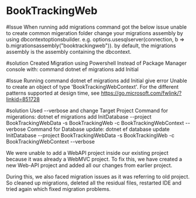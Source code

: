# BookTrackingWeb

#Issue When running add migrations command got the below issue unable to create common migeration folder
change your migrations assembly by using dbcontextoptionsbuilder. e.g. options.usesqlserver(connection, b => b.migrationsassembly("booktrackingweb")). by default, the migrations assembly is the assembly containing the dbcontext.

#solution 
Created Migration using Powershell Instead of Package Manager console with: command dotnet ef migrations add Initial

#Issue Running command dotnet ef migrations add Initial give error
Unable to create an object of type 'BookTrackingWebContext'. For the different patterns supported at design time, see https://go.microsoft.com/fwlink/?linkid=851728

#solution Used --verbose and change Target Project
Command for migerations: dotnet ef migrations add InitDatabase --project BookTrackingWebData -s BookTrackingWeb -c BookTrackingWebContext --verbose 
Command for Database update: dotnet ef database update InitDatabase --project BookTrackingWebData -s BookTrackingWeb -c BookTrackingWebContext --verbose

We were unable to add a WebAPI project inside our existing project because it was already a WebMVC project. To fix this, we have created a new Web-API project and added all our changes from earlier project.

During this, we also faced migration issues as it was referring to old project. So cleaned up migrations, deleted all the residual files, restarted IDE and tried again which fixed migration problems.

